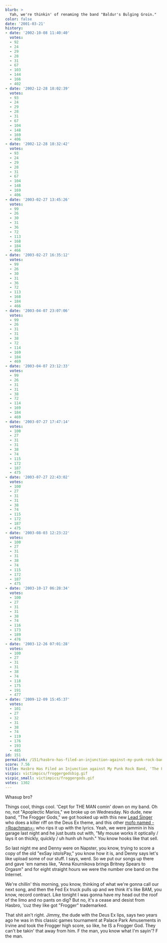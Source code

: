 ```yaml
---
blurb: >
  Yah, we're thinkin' of renaming the band "Baldur's Bulging Groin."
color: false
date: '2001-03-21'
history:
- date: '2002-10-08 11:40:40'
  votes:
  - 92
  - 24
  - 29
  - 28
  - 31
  - 67
  - 103
  - 144
  - 166
  - 402
- date: '2002-12-28 18:02:39'
  votes:
  - 93
  - 24
  - 29
  - 28
  - 31
  - 67
  - 104
  - 148
  - 169
  - 406
- date: '2002-12-28 18:32:42'
  votes:
  - 93
  - 24
  - 29
  - 28
  - 31
  - 67
  - 104
  - 148
  - 169
  - 406
- date: '2003-02-27 13:45:26'
  votes:
  - 99
  - 26
  - 30
  - 31
  - 36
  - 72
  - 113
  - 168
  - 184
  - 466
- date: '2003-02-27 16:35:12'
  votes:
  - 99
  - 26
  - 30
  - 31
  - 36
  - 72
  - 113
  - 168
  - 184
  - 466
- date: '2003-04-07 23:07:06'
  votes:
  - 99
  - 26
  - 31
  - 31
  - 38
  - 72
  - 114
  - 169
  - 184
  - 469
- date: '2003-04-07 23:12:33'
  votes:
  - 99
  - 26
  - 31
  - 31
  - 38
  - 72
  - 114
  - 169
  - 184
  - 469
- date: '2003-07-27 17:47:14'
  votes:
  - 100
  - 27
  - 31
  - 31
  - 38
  - 74
  - 115
  - 172
  - 187
  - 475
- date: '2003-07-27 22:43:02'
  votes:
  - 100
  - 27
  - 31
  - 31
  - 38
  - 74
  - 115
  - 172
  - 187
  - 475
- date: '2003-08-03 12:23:22'
  votes:
  - 100
  - 27
  - 31
  - 31
  - 38
  - 74
  - 115
  - 172
  - 187
  - 475
- date: '2003-10-17 06:28:34'
  votes:
  - 100
  - 27
  - 31
  - 31
  - 38
  - 74
  - 116
  - 173
  - 189
  - 476
- date: '2003-12-26 07:01:28'
  votes:
  - 100
  - 27
  - 31
  - 31
  - 38
  - 74
  - 118
  - 175
  - 191
  - 477
- date: '2009-12-09 15:45:37'
  votes:
  - 101
  - 27
  - 32
  - 31
  - 38
  - 74
  - 119
  - 176
  - 193
  - 485
id: 151
permalink: /151/hasbro-has-filed-an-injunction-against-my-punk-rock-band-the-frogger-gods/
score: 7.56
title: Hasbro Has Filed an Injunction against My Punk Rock Band, 'The Frogger Gods.'
vicpic: victimpics/froggergodsbig.gif
vicpic_small: victimpics/froggergods.gif
votes: 1302
---
```


Whasup bro?

Things cool, things cool. 'Cept for THE MAN comin' down on my band. Oh
no, not "Apoplectic Marios," we broke up on Wednesday. No dude, new
band, "The Frogger Gods," we got hooked up with this new [Lead
Singer](@/victim/136.md) who does a killer riff on the Deus Ex theme,
and this other [mofo named -=Roachman=-](@/victim/128.md) who rips it
up with the lyrics. Yeah, we were jammin in his garage last night and he
just busts out with, "My mouse works it optically / lays it on thickly,
quickly / uh hunh uh hunh." You know hooks like that sell.

So last night me and Denny were on Napster, you know, trying to score a
copy of the old "exSay istolsPay," you know how it is, and Denny says
let's like upload some of our stuff. I says, werd. So we put our songs
up there and gave 'em names like, "Anna Kournikova brings Britney Spears
to Orgasm" and for eight straight hours we were the number one band on
the Internet.

We're chillin' this morning, you know, thinking of what we're gonna call
our next song, and then the Fed Ex truck pulls up and we think it's like
BAM, you know, record contract. Like tonight I was gonna have my head
out the roof of the limo and no pants on dig? But no, it's a cease and
desist from Hasbro, 'cuz they like got "Frogger" trademarked.

That shit ain't right. Jimmy, the dude with the Deus Ex lips, says two
years ago he was in this classic games tournament at Palace Park
Amusements in Irvine and took the Frogger high score, so like, he IS a
Frogger God. They can't be takin' that away from him. F the man, you
know what I'm sayin'? F the man.
